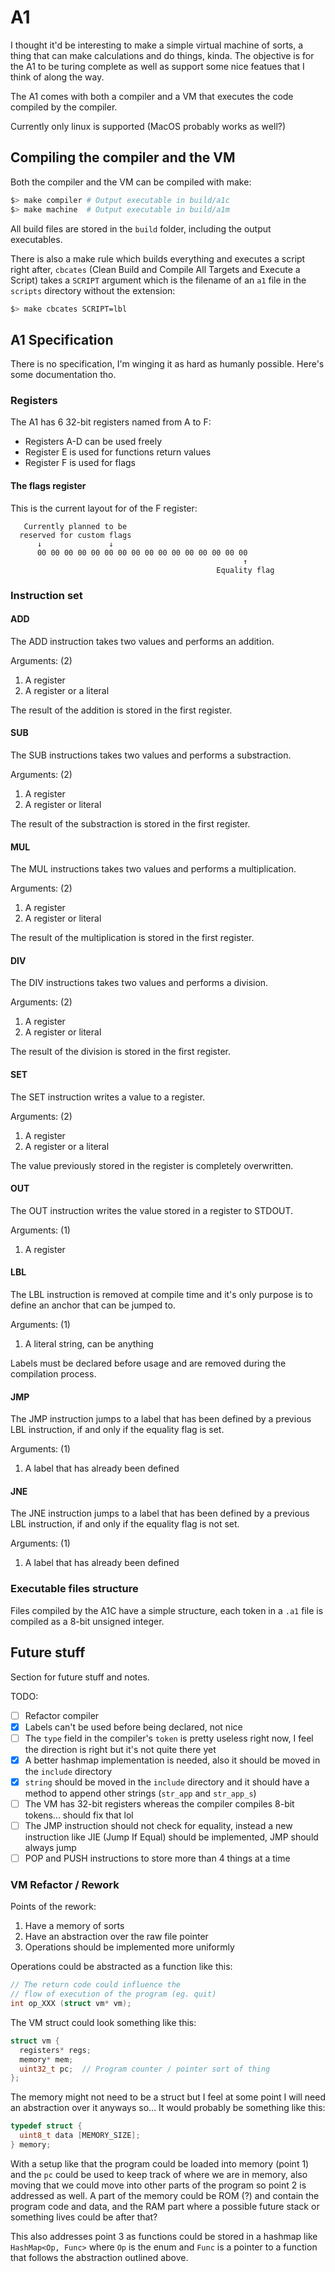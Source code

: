 # A1

I thought it'd be interesting to make a simple virtual machine of sorts, a thing that can make calculations and do things, kinda. The objective is for the A1 to be turing complete as well as support some nice featues that I think of along the way.

The A1 comes with both a compiler and a VM that executes the code compiled by the compiler.

Currently only linux is supported (MacOS probably works as well?)

## Compiling the compiler and the VM

Both the compiler and the VM can be compiled with make:
```bash
$> make compiler # Output executable in build/a1c
$> make machine  # Output executable in build/a1m
```

All build files are stored in the `build` folder, including the output executables.

There is also a make rule which builds everything and executes a script right after, `cbcates` (Clean Build and Compile All Targets and Execute a Script) takes a `SCRIPT` argument which is the filename of an `a1` file in the `scripts` directory without the extension:
```bash
$> make cbcates SCRIPT=lbl
```

## A1 Specification

There is no specification, I'm winging it as hard as humanly possible. Here's some documentation tho.

### Registers

The A1 has 6 32-bit registers named from A to F:

* Registers A-D can be used freely
* Register E is used for functions return values
* Register F is used for flags

#### The flags register

This is the current layout for of the F register:

```
   Currently planned to be 
  reserved for custom flags
      ↓               ↓
      00 00 00 00 00 00 00 00 00 00 00 00 00 00 00 00
                                                    ↑
                                              Equality flag
```

### Instruction set 

#### ADD

The ADD instruction takes two values and performs an addition.

Arguments: (2)
1. A register
1. A register or a literal

The result of the addition is stored in the first register.

#### SUB

The SUB instructions takes two values and performs a substraction.

Arguments: (2)
1. A register
1. A register or literal

The result of the substraction is stored in the first register.

#### MUL

The MUL instructions takes two values and performs a multiplication.

Arguments: (2)
1. A register
1. A register or literal

The result of the multiplication is stored in the first register.

#### DIV

The DIV instructions takes two values and performs a division.

Arguments: (2)
1. A register
1. A register or literal

The result of the division is stored in the first register.
#### SET

The SET instruction writes a value to a register.

Arguments: (2)
1. A register
1. A register or a literal

The value previously stored in the register is completely overwritten.

#### OUT

The OUT instruction writes the value stored in a register to STDOUT.

Arguments: (1)
1. A register

#### LBL

The LBL instruction is removed at compile time and it's only purpose is to define an anchor that can be jumped to.

Arguments: (1)
1. A literal string, can be anything

Labels must be declared before usage and are removed during the compilation process.

#### JMP

The JMP instruction jumps to a label that has been defined by a previous LBL instruction, if and only if the equality flag is set.

Arguments: (1)
1. A label that has already been defined

#### JNE

The JNE instruction jumps to a label that has been defined by a previous LBL instruction, if and only if the equality flag is not set.

Arguments: (1)
1. A label that has already been defined


### Executable files structure

Files compiled by the A1C have a simple structure, each token in a `.a1` file is compiled as a 8-bit unsigned integer.


## Future stuff

Section for future stuff and notes.

TODO:

* [ ] Refactor compiler
* [x] Labels can't be used before being declared, not nice
* [ ] The `type` field in the compiler's `token` is pretty useless right now, I feel the direction is right but it's not quite there yet
* [X] A better hashmap implementation is needed, also it should be moved in the `include` directory
* [X] `string` should be moved in the `include` directory and it should have a method to append other strings (`str_app` and `str_app_s`)
* [ ] The VM has 32-bit registers whereas the compiler compiles 8-bit tokens... should fix that lol
* [ ] The JMP instruction should not check for equality, instead a new instruction like JIE (Jump If Equal) should be implemented, JMP should always jump
* [ ] POP and PUSH instructions to store more than 4 things at a time

### VM Refactor / Rework

Points of the rework:
1. Have a memory of sorts
1. Have an abstraction over the raw file pointer
1. Operations should be implemented more uniformly

Operations could be abstracted as a function like this:

```c
// The return code could influence the
// flow of execution of the program (eg. quit)
int op_XXX (struct vm* vm);
```

The VM struct could look something like this:

```c
struct vm {
  registers* regs;
  memory* mem;
  uint32_t pc;  // Program counter / pointer sort of thing
};
```

The memory might not need to be a struct but I feel at some point I will need an abstraction over it anyways so... It would probably be something like this:

```c
typedef struct {
  uint8_t data [MEMORY_SIZE];
} memory;
```

With a setup like that the program could be loaded into memory (point 1) and the `pc` could be used to keep track of where we are in memory, also moving that we could move into other parts of the program so point 2 is addressed as well. A part of the memory could be ROM (?) and contain the program code and data, and the RAM part where a possible future stack or something lives could be after that?

This also addresses point 3 as functions could be stored in a hashmap like `HashMap<Op, Func>` where `Op` is the enum and `Func` is a pointer to a function that follows the abstraction outlined above.
